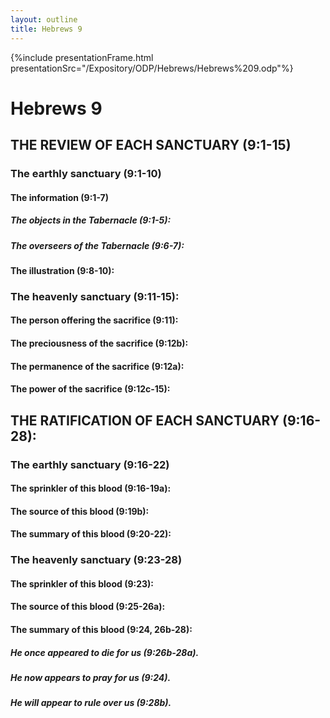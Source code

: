 ```yaml
---
layout: outline
title: Hebrews 9
---
```

{%include presentationFrame.html presentationSrc="/Expository/ODP/Hebrews/Hebrews%209.odp"%}

# Hebrews 9 
## THE REVIEW OF EACH SANCTUARY (9:1-15) 
###  The earthly sanctuary (9:1-10) 
####  The information (9:1-7) 
#####  The objects in the Tabernacle (9:1-5): 
#####  The overseers of the Tabernacle (9:6-7): 
####  The illustration (9:8-10): 
###  The heavenly sanctuary (9:11-15): 
####  The person offering the sacrifice (9:11): 
####  The preciousness of the sacrifice (9:12b): 
####  The permanence of the sacrifice (9:12a): 
####  The power of the sacrifice (9:12c-15): 
## THE RATIFICATION OF EACH SANCTUARY (9:16-28): 
###  The earthly sanctuary (9:16-22) 
####  The sprinkler of this blood (9:16-19a): 
####  The source of this blood (9:19b): 
####  The summary of this blood (9:20-22): 
###  The heavenly sanctuary (9:23-28) 
####  The sprinkler of this blood (9:23): 
####  The source of this blood (9:25-26a): 
####  The summary of this blood (9:24, 26b-28): 
#####  He once appeared to die for us (9:26b-28a). 
#####  He now appears to pray for us (9:24). 
#####  He will appear to rule over us (9:28b). 
